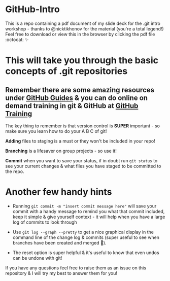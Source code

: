 # GitHub-Intro
This is a repo containing a pdf document of my slide deck for the .git intro workshop - thanks to @nicktikhonov for the material (you're a total legend!) Feel free to download or view this in the browser by clicking the pdf file :octocat: :sparkles:

# This will take you through the basic concepts of .git repositories 
## Remember there are some amazing resources under [GitHub Guides](http://guides.github.com) & you can do online on demand training in git & GitHub at [GitHub Training](http://training.github.com)

The key thing to remember is that version control is **SUPER** important - so make sure you learn how to do your A B C of git! 

**Adding** files to staging is a must or they won't be included in your repo! 

**Branching** is a lifesaver on group projects - so use it!

**Commit** when you want to save your status, if in doubt run ```git status``` to see your current changes & what files you have staged to be committed to the repo. 

# Another few handy hints

* Running ```git commit -m "insert commit message here"``` will save your commit with a handy message to remind you what that commit included, keep it simple & give yourself context - it will help when you have a large log of commits to look through

* Use ```git log --graph --pretty``` to get a nice graphical display in the command line of the change log & commits (super useful to see when branches have been created and merged :metal:).

* The reset option is super helpful & it's useful to know that even undos can be undone with git!

If you have any questions feel free to raise them as an issue on this repository & I will try my best to answer them for you! 
